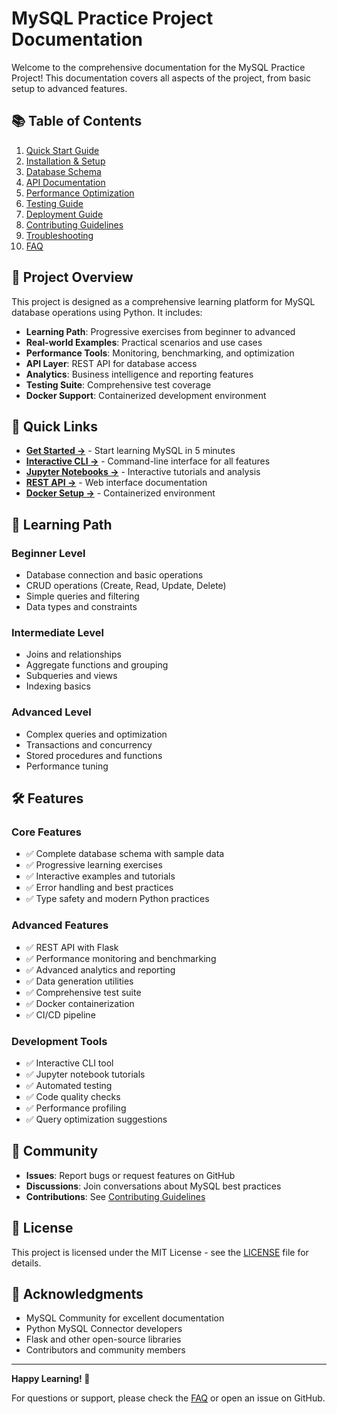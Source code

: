 # MySQL Practice Project Documentation

Welcome to the comprehensive documentation for the MySQL Practice Project! This documentation covers all aspects of the project, from basic setup to advanced features.

## 📚 Table of Contents

1. [Quick Start Guide](quick-start.md)
2. [Installation & Setup](installation.md)
3. [Database Schema](schema.md)
4. [API Documentation](api.md)
5. [Performance Optimization](performance.md)
6. [Testing Guide](testing.md)
7. [Deployment Guide](deployment.md)
8. [Contributing Guidelines](contributing.md)
9. [Troubleshooting](troubleshooting.md)
10. [FAQ](faq.md)

## 🎯 Project Overview

This project is designed as a comprehensive learning platform for MySQL database operations using Python. It includes:

- **Learning Path**: Progressive exercises from beginner to advanced
- **Real-world Examples**: Practical scenarios and use cases
- **Performance Tools**: Monitoring, benchmarking, and optimization
- **API Layer**: REST API for database access
- **Analytics**: Business intelligence and reporting features
- **Testing Suite**: Comprehensive test coverage
- **Docker Support**: Containerized development environment

## 🚀 Quick Links

- **[Get Started →](quick-start.md)** - Start learning MySQL in 5 minutes
- **[Interactive CLI →](../cli.py)** - Command-line interface for all features  
- **[Jupyter Notebooks →](../notebooks/)** - Interactive tutorials and analysis
- **[REST API →](api.md)** - Web interface documentation
- **[Docker Setup →](deployment.md#docker)** - Containerized environment

## 📖 Learning Path

### Beginner Level
- Database connection and basic operations
- CRUD operations (Create, Read, Update, Delete)
- Simple queries and filtering
- Data types and constraints

### Intermediate Level  
- Joins and relationships
- Aggregate functions and grouping
- Subqueries and views
- Indexing basics

### Advanced Level
- Complex queries and optimization
- Transactions and concurrency
- Stored procedures and functions
- Performance tuning

## 🛠️ Features

### Core Features
- ✅ Complete database schema with sample data
- ✅ Progressive learning exercises
- ✅ Interactive examples and tutorials
- ✅ Error handling and best practices
- ✅ Type safety and modern Python practices

### Advanced Features
- ✅ REST API with Flask
- ✅ Performance monitoring and benchmarking
- ✅ Advanced analytics and reporting
- ✅ Data generation utilities
- ✅ Comprehensive test suite
- ✅ Docker containerization
- ✅ CI/CD pipeline

### Development Tools
- ✅ Interactive CLI tool
- ✅ Jupyter notebook tutorials
- ✅ Automated testing
- ✅ Code quality checks
- ✅ Performance profiling
- ✅ Query optimization suggestions

## 🤝 Community

- **Issues**: Report bugs or request features on GitHub
- **Discussions**: Join conversations about MySQL best practices
- **Contributions**: See [Contributing Guidelines](contributing.md)

## 📄 License

This project is licensed under the MIT License - see the [LICENSE](../LICENSE) file for details.

## 🙏 Acknowledgments

- MySQL Community for excellent documentation
- Python MySQL Connector developers
- Flask and other open-source libraries
- Contributors and community members

---

**Happy Learning! 🎉**

For questions or support, please check the [FAQ](faq.md) or open an issue on GitHub.

